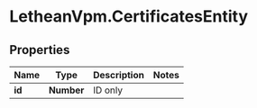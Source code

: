 # LetheanVpm.CertificatesEntity

## Properties

Name | Type | Description | Notes
------------ | ------------- | ------------- | -------------
**id** | **Number** | ID only | 


